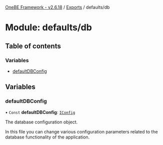 [OneBE Framework - v2.6.18](../README.md) / [Exports](../modules.md) / defaults/db

# Module: defaults/db

## Table of contents

### Variables

- [defaultDBConfig](defaults_db.md#defaultdbconfig)

## Variables

### defaultDBConfig

• `Const` **defaultDBConfig**: [`IConfig`](../interfaces/System_IConfig.IConfig.md)

The database configuration object.

In this file you can change various configuration parameters related to the
database functionality of the application.
